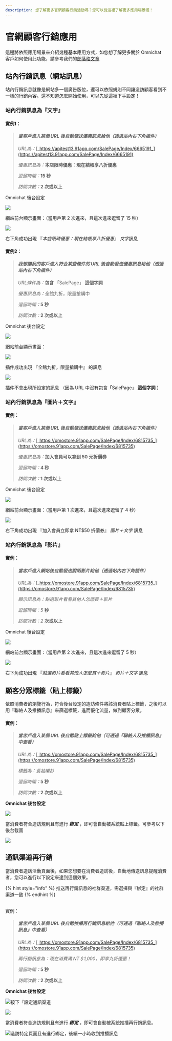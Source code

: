 ```yaml
---
description: 想了解更多官網顧客行銷活動嗎？您可以從這裡了解更多應用場景喔！
---
```


# 官網顧客行銷應用

這邊將依照應用場景來介紹幾種基本應用方式，如您想了解更多關於 Omnichat 客戶如何使用此功能，請參考我們的[部落格文章](https://blog.omnichat.ai/tw/home/)

## 站內行銷訊息（網站訊息）

站內行銷訊息就像是網站多一個廣告版位，還可以依照規則不同讓造訪顧客看到不一樣的行銷內容。還不知道怎麼開始使用，可以先從這裡下手設定！

### 站內行銷訊息為『文字』

#### 實例1：

> #### _當客戶進入某個 URL 後自動發送優惠訊息給他（透過站內右下角插件）_
>
> _URL為：_[_https://apitest13.91app.com/SalePage/Index/6665191_](https://apitest13.91app.com/SalePage/Index/6665191)
>
> _優惠訊息為：_**本店限時優惠：現在結帳享八折優惠**
>
> _逗留時間：_**15 秒**
>
> _訪問次數：_**2 次或以上**



Omnichat 後台設定

![](<../../.gitbook/assets/截圖 2022-02-10 下午6.32.15.png>)

網站前台顯示畫面：（當用戶第 2 次進來，且這次進來逗留了 15 秒）

![](<../../.gitbook/assets/截圖 2022-02-10 下午6.31.41.png>)

右下角成功出現 『_本店限時優惠：現在結帳享八折優惠_』  _文&#x5B57;_&#x8A0A;息

#### 實例2：

> #### _我想讓我的客戶進入符合某些條件的 URL 後自動發送優惠訊息給他（透過站內右下角插件）_
>
> _URL條件為：_**包含 「**&#x53;alePage」  **這個字詞**
>
> _優惠訊息為：_&#x5168;館九折，限量搶購中
>
> _逗留時間：_**5 秒**
>
> _訪問次數：_**2 次或以上**

Omnichat 後台設定

![](<../../.gitbook/assets/截圖 2022-02-10 下午7.05.58.png>)

網站前台顯示畫面：

![](<../../.gitbook/assets/截圖 2022-02-10 下午7.10.11.png>)

插件成功出現 『全館九折，限量搶購中』 的訊息

![](<../../.gitbook/assets/截圖 2022-02-10 下午7.25.15.png>)

插件不會出現所設定的訊息 （因為 URL 中沒有包&#x542B;**「**&#x53;alePage」  **這個字詞** ）

### 站內行銷訊息為『圖片＋文字』

#### 實例：

> #### _當客戶進入某個 URL 後自動發送優惠訊息給他（透過站內右下角插件）_
>
> _URL為：_[_https://omostore.91app.com/SalePage/Index/6815735_](https://omostore.91app.com/SalePage/Index/6815735)
>
> _優惠訊息為：_**加入會員可以拿到 50 元折價券**
>
> _逗留時間：_**4 秒**
>
> _訪問次數：_**1 次或以上**



Omnichat 後台設定

![](<../../.gitbook/assets/截圖 2022-02-10 下午5.56.12.png>)

網站前台顯示畫面：（當用戶第 1 次進來，且這次進來逗留了 4 秒）

![](<../../.gitbook/assets/截圖 2022-02-10 下午5.56.23.png>)

右下角成功出現 『加入會員立即拿 NT$50 折價券』  _圖片＋文字_ 訊息

### 站內行銷訊息為『影片』

#### 實例：

> #### _當客戶進入**網站**後自動發送說明影片給他（透過站內右下角插件）_
>
> _URL為：_[_https://omostore.91app.com/SalePage/Index/6815735_](https://omostore.91app.com/SalePage/Index/6815735)
>
> _顯示訊息為：點選影片看看其他人怎麼買＋影片_
>
> _逗留時間：5_ **秒**
>
> _訪問次數：2_ **次或以上**

Omnichat 後台設定

![](<../../.gitbook/assets/截圖 2022-02-11 上午11.54.14.png>)

網站前台顯示畫面：（當用戶第 2 次進來，且這次進來逗留了 5 秒）

![](<../../.gitbook/assets/截圖 2022-02-11 下午12.01.03.png>)

右下角成功出現 『_點選影片看看其他人怎麼買＋影片_』  _影片＋文字_ 訊息

## 顧客分眾標籤（貼上標籤）

依照消費者的瀏覽行為，符合後台設定的造訪條件將該消費者貼上標籤，之後可以用『聯絡人及推播訊息』來篩選標籤，進而優化流量，做到顧客分眾。

#### 實例：

> #### _當客戶進入某個 URL 後自動貼上標籤給他（可透過『聯絡人及推播訊息』中查看）_
>
> _URL為：_[_https://omostore.91app.com/SalePage/Index/6815735_](https://omostore.91app.com/SalePage/Index/6815735)
>
> _標籤為：長袖襯衫_
>
> _逗留時間：_**5 秒**
>
> _訪問次數：_**2 次或以上**

**Omnichat 後台設定**

![](<../../.gitbook/assets/截圖 2022-02-11 下午3.09.00.png>)

當消費者符合造訪規則且有進行 _**綁定**_ ，即可會自動被系統貼上標籤。可參考以下後台截圖

![](<../../.gitbook/assets/截圖 2022-02-11 下午3.12.54.png>)

## 通訊渠道再行銷

當消費者造訪活動頁面後，如果您想要在消費者造訪後，自動地傳送訊息提醒消費者，您可以進行以下設定來達到這個效果。

{% hint style="info" %}
推送再行銷訊息的社群渠道，需選擇與『綁定』的社群渠道一致
{% endhint %}

\
實例：

> #### _當客戶進入某個  URL 後自動推播再行銷訊息給他（可透過『聯絡人及推播訊息』中查看）_
>
> _URL為：_[_https://omostore.91app.com/SalePage/Index/6815735_](https://omostore.91app.com/SalePage/Index/6815735)
>
> _再行銷訊息為：現在消費滿 NT＄1,000，即享九折優惠！_
>
> _逗留時間：_**5 秒**
>
> _訪問次數：_**2 次或以上**

**Omnichat 後台設定**

![按下『設定通訊渠道](<../../.gitbook/assets/截圖 2022-02-11 下午3.43.39.png>)

![](<../../.gitbook/assets/截圖 2022-02-11 下午3.49.08.png>)

當消費者符合造訪規則且有進行 _**綁定**_ ，即可會自動被系統推播再行銷訊息。

![造訪特定頁面且有進行綁定，後續一小時收到推播訊息](../../.gitbook/assets/1552B869-9266-436A-930D-F48A2C71F634.jpg)
